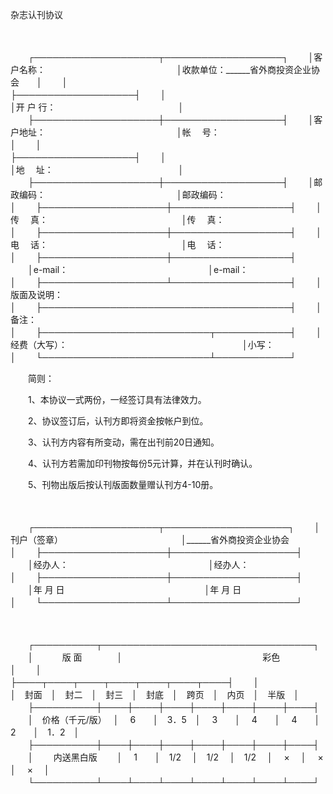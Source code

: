 



杂志认刊协议



 

　　


　　┌────────────────────┬───────────────────┐
　　│客户名称：　　　　　　　　　　　　　　　│收款单位：______省外商投资企业协会　　│
　　│　　　　　　　　　　　　　　　　　　　　├───────────────────┤
　　│　　　　　　　　　　　　　　　　　　　　│开 户 行：　　　　　　　　　　　　　　│
　　├────────────────────┼───────────────────┤
　　│客户地址：　　　　　　　　　　　　　　　│帐　 号：　　　　　　　　　　　　　　 │
　　│　　　　　　　　　　　　　　　　　　　　├───────────────────┤
　　│　　　　　　　　　　　　　　　　　　　　│地　 址：　　　　　　　　　　　　　　 │
　　├────────────────────┼───────────────────┤
　　│邮政编码：　　　　　　　　　　　　　　　│邮政编码：　　　　　　　　　　　　　　│
　　├────────────────────┼───────────────────┤
　　│传　 真：　　　　　　　　　　　　　　　 │传　 真：　　　　　　　　　　　　　　 │
　　├────────────────────┼───────────────────┤
　　│电　 话：　　　　　　　　　　　　　　　 │电　 话：　　　　　　　　　　　　　　 │
　　├────────────────────┼───────────────────┤
　　│e-mail：　　　　　　　　　　　　　　　　│e-mail：　　　　　　　　　　　　　　　│
　　├────────────────────┴───────────────────┤
　　│版面及说明：　　　　　　　　　　　　　　　　　　　　　　　　　　　　　　　　　　│
　　├────────────────────────────────────────┤
　　│备注：　　　　　　　　　　　　　　　　　　　　　　　　　　　　　　　　　　　　　│
　　├───────────────────────────┬────────────┤
　　│经费（大写）：　　　　　　　　　　　　　　　　　　　　│小写：　　　　　　　　　│
　　└───────────────────────────┴────────────┘
　　


　　简则：

　　1、本协议一式两份，一经签订具有法律效力。

　　2、协议签订后，认刊方即将资金按帐户到位。

　　3、认刊方内容有所变动，需在出刊前20日通知。

　　4、认刊方若需加印刊物按每份5元计算，并在认刊时确认。

　　5、刊物出版后按认刊版面数量赠认刊方4-10册。

　　


　　┌────────────────────┬────────────────────┐
　　│刊户（签章）　　　　　　　　　　　　　　│______省外商投资企业协会　　　　　　　　│
　　├────────────────────┼────────────────────┤
　　│经办人：　　　　　　　　　　　　　　　　│经办人：　　　　　　　　　　　　　　　　│
　　├────────────────────┼────────────────────┤
　　│年 月 日　　　　　　　　　　　　　　　　│年 月 日　　　　　　　　　　　　　　　　│
　　└────────────────────┴────────────────────┘
　　


　　


　　┌──────────┬──────────────────────────────────┐
　　│　　　 版 面　　　　│　　　　　　　　　　　　　　　　彩色　　　　　　　　　　　　　　　　│
　　│　　　　　　　　　　├────┬────┬────┬────┬────┬────┬────┤
　　│　　　　　　　　　　│　封面　│　封二　│　封三　│　封底　│　跨页　│　内页　│　半版　│
　　├──────────┼────┼────┼────┼────┼────┼────┼────┤
　　│　价格（千元/版）　 │　 6　　│　3．5　│　 3　　│　 4　　│　 4　　│　 2　　│　1．2　│
　　├──────────┼────┼────┼────┼────┼────┼────┼────┤
　　│　　 内送黑白版　　 │　 1　　│　1/2　 │　1/2　 │　1/2　 │　 ×　 │　 ×　 │　 ×　 │
　　└──────────┴────┴────┴────┴────┴────┴────┴────┘
　　

